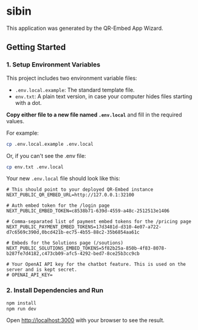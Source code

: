 
# sibin

This application was generated by the QR-Embed App Wizard.

## Getting Started

### 1. Setup Environment Variables

This project includes two environment variable files:
- `.env.local.example`: The standard template file.
- `env.txt`: A plain text version, in case your computer hides files starting with a dot.

**Copy either file to a new file named `.env.local`** and fill in the required values.

For example:
```bash
cp .env.local.example .env.local
```
Or, if you can't see the .env file:
```bash
cp env.txt .env.local
```

Your new `.env.local` file should look like this:
```
# This should point to your deployed QR-Embed instance
NEXT_PUBLIC_QR_EMBED_URL=http://127.0.0.1:32100

# Auth embed token for the /login page
NEXT_PUBLIC_EMBED_TOKEN=c8538b71-639d-4559-a48c-2512513e1406

# Comma-separated list of payment embed tokens for the /pricing page
NEXT_PUBLIC_PAYMENT_EMBED_TOKENS=17d3481d-d310-4e07-a722-d7c6569c390d,0bcd421b-ec75-4b55-88c2-35b6854aa61c

# Embeds for the Solutions page (/soutions)
NEXT_PUBLIC_SOLUTIONS_EMBED_TOKENS=5f82b25a-850b-4f83-8078-b287fe7d4182,c473cb09-afc5-4292-bed7-8ce25b3cc9cb

# Your OpenAI API key for the chatbot feature. This is used on the server and is kept secret.
# OPENAI_API_KEY=
```

### 2. Install Dependencies and Run

```bash
npm install
npm run dev
```

Open [http://localhost:3000](http://localhost:3000) with your browser to see the result.
    